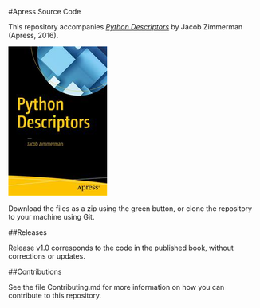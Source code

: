 #Apress Source Code

This repository accompanies [*Python Descriptors*](http://www.apress.com/9781484225042) by Jacob Zimmerman (Apress, 2016).

![Cover image](9781484225042.jpg)

Download the files as a zip using the green button, or clone the repository to your machine using Git.

##Releases

Release v1.0 corresponds to the code in the published book, without corrections or updates.

##Contributions

See the file Contributing.md for more information on how you can contribute to this repository.
